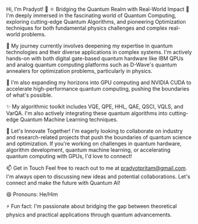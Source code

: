 Hi, I’m Pradyot! 👋
⚛️ Bridging the Quantum Realm with Real-World Impact
👀 I'm deeply immersed in the fascinating world of Quantum Computing, exploring cutting-edge Quantum Algorithms, and pioneering Optimization techniques for both fundamental physics challenges and complex real-world problems.

🌱 My journey currently involves deepening my expertise in quantum technologies and their diverse applications in complex systems. I'm actively hands-on with both digital gate-based quantum hardware like IBM QPUs and analog quantum computing platforms such as D-Wave's quantum annealers for optimization problems, particularly in physics.

🚀 I'm also expanding my horizons into GPU computing and NVIDIA CUDA to accelerate high-performance quantum computing, pushing the boundaries of what's possible.

✨ My algorithmic toolkit includes VQE, QPE, HHL, QAE, QSCI, VQLS, and VarQA. I'm also actively integrating these quantum algorithms into cutting-edge Quantum Machine Learning techniques.

💞️ Let's Innovate Together!
I'm eagerly looking to collaborate on industry and research-related projects that push the boundaries of quantum science and optimization. If you're working on challenges in quantum hardware, algorithm development, quantum machine learning, or accelerating quantum computing with GPUs, I'd love to connect!

📫 Get in Touch
Feel free to reach out to me at pradyotpritam@gmail.com. I'm always open to discussing new ideas and potential collaborations. Let's connect and make the future with Quantum AI!

😄 Pronouns: He/Him

⚡ Fun fact: I'm passionate about bridging the gap between theoretical physics and practical applications through quantum advancements.
